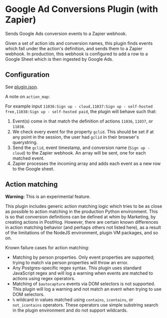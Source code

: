 # Google Ad Conversions Plugin (with Zapier)

Sends Google Ads conversion events to a Zapier webhook.

Given a set of action ids and conversion names, this plugin finds events which fall under the action's definition, and sends them to a Zapier webhook. In production, this webhook is configured to add a row to a Google Sheet which is then ingested by Google Ads.

## Configuration

See [plugin.json](/plugin.json).

A note on `action_map`:

For example input `11036:Sign up - cloud,11037:Sign up - self-hosted free,11038:Sign up - self-hosted paid`, the plugin will behave such that:

1. Event(s) come in that match the definition of actions `11036`, `11037`, or `11038`.
2. We check every event for the property `gclid`. This should be set if at any point in the session, the user had `gclid` in their browser's querystring.
3. Send the `gclid`, event timestamp, and conversion name (`Sign up - cloud`) to the Zapier webhook. An array will be sent, one for each matched event.
4. Zapier processes the incoming array and adds each event as a new row to the Google sheet.

## Action matching

**Warning:** This is an experimental feature.

This plugin includes generic action matching logic which tries to be as close as possible to action matching in the production Python environment. This is so that conversion definitions can be defined at whim by Marketing, by creating actions in PostHog. However, there are certain known differences in action matching behavior (and perhaps others not listed here), as a result of the limitations of the NodeJS environment, plugin VM packages, and so on.

Known failure cases for action matching:

- Matching by person properties. Only event properties are supported; trying to match via person properties will throw an error.
- Any Postgres-specific regex syntax. This plugin uses standard JavaScript regex and will log a warning when events are matched to actions using regex operators.
- Matching of `$autocapture` events via DOM selectors is not supported. This plugin will log a warning and not match an event when trying to use DOM selectors.
- `%` wildcard in values matched using `contains`, `icontains`, or `not_icontains` operators. These operators use simple substring search in the plugin environment and do not support wildcards.
